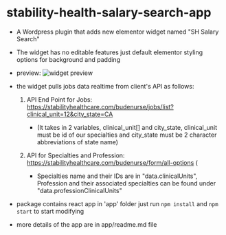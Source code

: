   

# stability-health-salary-search-app

  

- A Wordpress plugin that adds new elementor widget named "SH Salary Search"

- The widget has no editable features just default elementor styling options for background and padding


- preview: ![widget preview](https://github.com/jamesdev500/stability-health-salary-search-app/blob/abeebde9253989a004264f7a01d304b5b27ebad7/preview.png)

- the widget pulls jobs data realtime from client's API as follows:
	1. API End Point for Jobs: https://stabilityhealthcare.com/budenurse/jobs/list?clinical_unit=12&city_state=CA
		- (It takes in 2 variables, clinical_unit[] and city_state, clinical_unit must be id of our specialties and city_state must be 2 character abbreviations of state name)

	2. API for Specialties and Profession: https://stabilityhealthcare.com/budenurse/form/all-options (
		- Specialties name and their IDs are in "data.clinicalUnits", Profession and their associated specialties can be found under "data.professionClinicalUnits"


- package contains react app in 'app' folder just run `npm install` and `npm start` to start modifying

- more details of the app are in app/readme.md file